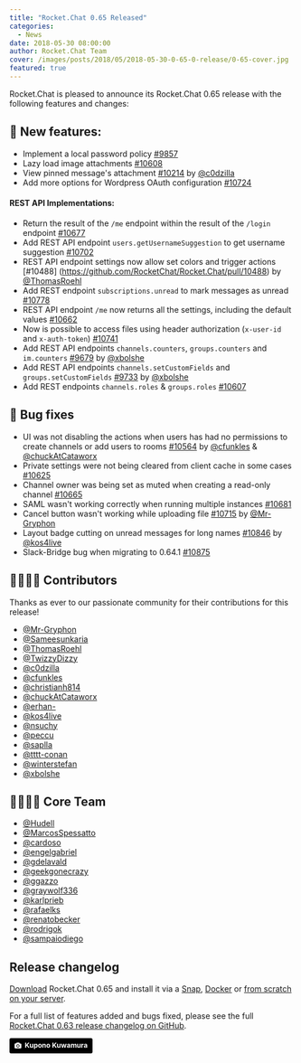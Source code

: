 ```yaml
---
title: "Rocket.Chat 0.65 Released"
categories:
  - News
date: 2018-05-30 08:00:00
author: Rocket.Chat Team
cover: /images/posts/2018/05/2018-05-30-0-65-0-release/0-65-cover.jpg
featured: true
---
```

Rocket.Chat is pleased to announce its Rocket.Chat 0.65 release with the following features and changes:


## 🎉 New features:
- Implement a local password policy [#9857](https://github.com/RocketChat/Rocket.Chat/pull/9857)
- Lazy load image attachments [#10608](https://github.com/RocketChat/Rocket.Chat/pull/10608)
- View pinned message's attachment [#10214](https://github.com/RocketChat/Rocket.Chat/pull/10214) by  [@c0dzilla](https://github.com/c0dzilla)
- Add more options for Wordpress OAuth configuration [#10724](https://github.com/RocketChat/Rocket.Chat/pull/10724)

#### REST API Implementations:

- Return the result of the `/me` endpoint within the result of the `/login` endpoint [#10677](https://github.com/RocketChat/Rocket.Chat/pull/10677)
- Add REST API endpoint `users.getUsernameSuggestion` to get username suggestion [#10702](https://github.com/RocketChat/Rocket.Chat/pull/10702)
- REST API endpoint settings now allow set colors and trigger actions [#10488] (https://github.com/RocketChat/Rocket.Chat/pull/10488) by [@ThomasRoehl](https://github.com/ThomasRoehl)
- Add REST endpoint `subscriptions.unread` to mark messages as unread [#10778](https://github.com/RocketChat/Rocket.Chat/pull/10778)
- REST API endpoint `/me` now returns all the settings, including the default values [#10662](https://github.com/RocketChat/Rocket.Chat/pull/10662)
- Now is possible to access files using header authorization (`x-user-id` and `x-auth-token`) [#10741](https://github.com/RocketChat/Rocket.Chat/pull/10741)
- Add REST API endpoints `channels.counters`, `groups.counters` and `im.counters` [#9679](https://github.com/RocketChat/Rocket.Chat/pull/9679) by [@xbolshe](https://github.com/xbolshe)
- Add REST API endpoints `channels.setCustomFields` and `groups.setCustomFields` [#9733](https://github.com/RocketChat/Rocket.Chat/pull/9733) by [@xbolshe](https://github.com/xbolshe)
- Add REST endpoints `channels.roles` & `groups.roles` [#10607](https://github.com/RocketChat/Rocket.Chat/pull/10607)

## 🐛 Bug fixes

- UI was not disabling the actions when users has had no permissions to create channels or add users to rooms [#10564](https://github.com/RocketChat/Rocket.Chat/pull/10564) by [@cfunkles](https://github.com/cfunkles) & [@chuckAtCataworx](https://github.com/chuckAtCataworx)
- Private settings were not being cleared from client cache in some cases [#10625](https://github.com/RocketChat/Rocket.Chat/pull/10625)
- Channel owner was being set as muted when creating a read-only channel [#10665](https://github.com/RocketChat/Rocket.Chat/pull/10665)
- SAML wasn't working correctly when running multiple instances [#10681](https://github.com/RocketChat/Rocket.Chat/pull/10681)
- Cancel button wasn't working while uploading file [#10715](https://github.com/RocketChat/Rocket.Chat/pull/10715) by [@Mr-Gryphon](https://github.com/Mr-Gryphon)
- Layout badge cutting on unread messages for long names [#10846](https://github.com/RocketChat/Rocket.Chat/pull/10846) by [@kos4live](https://github.com/kos4live)
- Slack-Bridge bug when migrating to 0.64.1 [#10875](https://github.com/RocketChat/Rocket.Chat/pull/10875)

## 👩‍💻👨‍💻 Contributors


Thanks as ever to our passionate community for their contributions for this release!

- [@Mr-Gryphon](https://github.com/Mr-Gryphon)
- [@Sameesunkaria](https://github.com/Sameesunkaria)
- [@ThomasRoehl](https://github.com/ThomasRoehl)
- [@TwizzyDizzy](https://github.com/TwizzyDizzy)
- [@c0dzilla](https://github.com/c0dzilla)
- [@cfunkles](https://github.com/cfunkles)
- [@christianh814](https://github.com/christianh814)
- [@chuckAtCataworx](https://github.com/chuckAtCataworx)
- [@erhan-](https://github.com/erhan-)
- [@kos4live](https://github.com/kos4live)
- [@nsuchy](https://github.com/nsuchy)
- [@peccu](https://github.com/peccu)
- [@saplla](https://github.com/saplla)
- [@tttt-conan](https://github.com/tttt-conan)
- [@winterstefan](https://github.com/winterstefan)
- [@xbolshe](https://github.com/xbolshe)

## 👩‍💻👨‍💻 Core Team
- [@Hudell](https://github.com/Hudell)
- [@MarcosSpessatto](https://github.com/MarcosSpessatto)
- [@cardoso](https://github.com/cardoso)
- [@engelgabriel](https://github.com/engelgabriel)
- [@gdelavald](https://github.com/gdelavald)
- [@geekgonecrazy](https://github.com/geekgonecrazy)
- [@ggazzo](https://github.com/ggazzo)
- [@graywolf336](https://github.com/graywolf336)
- [@karlprieb](https://github.com/karlprieb)
- [@rafaelks](https://github.com/rafaelks)
- [@renatobecker](https://github.com/renatobecker)
- [@rodrigok](https://github.com/rodrigok)
- [@sampaiodiego](https://github.com/sampaiodiego)



## Release changelog

[Download](/download) Rocket.Chat 0.65 and install it via a
[Snap](https://rocket.chat/docs/installation/manual-installation/ubuntu/),
[Docker](https://rocket.chat/docs/installation/docker-containers/) or
[from scratch on your server](https://rocket.chat/docs/installation/manual-installation/).

For a full list of features added and bugs fixed, please see the full [Rocket.Chat 0.63 release changelog on GitHub](https://github.com/RocketChat/Rocket.Chat/releases/tag/0.65.0).

<a style="background-color:black;color:white;text-decoration:none;padding:4px 6px;font-family:-apple-system, BlinkMacSystemFont, &quot;San Francisco&quot;, &quot;Helvetica Neue&quot;, Helvetica, Ubuntu, Roboto, Noto, &quot;Segoe UI&quot;, Arial, sans-serif;font-size:12px;font-weight:bold;line-height:1.2;display:inline-block;border-radius:3px;" href="https://unsplash.com/@kuponokuwamura?utm_medium=referral&amp;utm_campaign=photographer-credit&amp;utm_content=creditBadge" target="_blank" rel="noopener noreferrer" title="Download free do whatever you want high-resolution photos from Kupono Kuwamura"><span style="display:inline-block;padding:2px 3px;"><svg xmlns="http://www.w3.org/2000/svg" style="height:12px;width:auto;position:relative;vertical-align:middle;top:-1px;fill:white;" viewBox="0 0 32 32"><title>unsplash-logo</title><path d="M20.8 18.1c0 2.7-2.2 4.8-4.8 4.8s-4.8-2.1-4.8-4.8c0-2.7 2.2-4.8 4.8-4.8 2.7.1 4.8 2.2 4.8 4.8zm11.2-7.4v14.9c0 2.3-1.9 4.3-4.3 4.3h-23.4c-2.4 0-4.3-1.9-4.3-4.3v-15c0-2.3 1.9-4.3 4.3-4.3h3.7l.8-2.3c.4-1.1 1.7-2 2.9-2h8.6c1.2 0 2.5.9 2.9 2l.8 2.4h3.7c2.4 0 4.3 1.9 4.3 4.3zm-8.6 7.5c0-4.1-3.3-7.5-7.5-7.5-4.1 0-7.5 3.4-7.5 7.5s3.3 7.5 7.5 7.5c4.2-.1 7.5-3.4 7.5-7.5z"></path></svg></span><span style="display:inline-block;padding:2px 3px;">Kupono Kuwamura</span></a>
